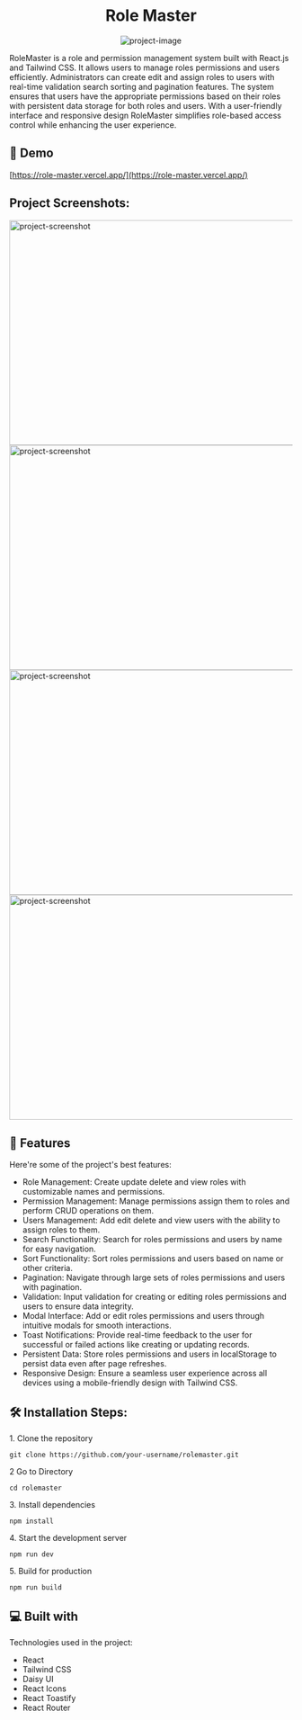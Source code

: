 <h1 align="center" id="title">Role Master</h1>

<p align="center"><img src="https://socialify.git.ci/jiteshjampa/Role-Master/image?language=1&amp;name=1&amp;pattern=Solid&amp;theme=Dark" alt="project-image"></p>

<p id="description">RoleMaster is a role and permission management system built with React.js and Tailwind CSS. It allows users to manage roles permissions and users efficiently. Administrators can create edit and assign roles to users with real-time validation search sorting and pagination features. The system ensures that users have the appropriate permissions based on their roles with persistent data storage for both roles and users. With a user-friendly interface and responsive design RoleMaster simplifies role-based access control while enhancing the user experience.</p>

<h2>🚀 Demo</h2>

[https://role-master.vercel.app/](https://role-master.vercel.app/)

<h2>Project Screenshots:</h2>

<img src="https://snipboard.io/J1FSub.jpg" alt="project-screenshot" width="800" height="400/">

<img src="https://snipboard.io/WtBdur.jpg" alt="project-screenshot" width="800" height="400/">

<img src="https://snipboard.io/b9nXsP.jpg" alt="project-screenshot" width="800" height="400/">

<img src="https://snipboard.io/2f6KAm.jpg" alt="project-screenshot" width="800" height="400/">

  
  
<h2>🧐 Features</h2>

Here're some of the project's best features:

*   Role Management: Create update delete and view roles with customizable names and permissions.
*   Permission Management: Manage permissions assign them to roles and perform CRUD operations on them.
*   Users Management: Add edit delete and view users with the ability to assign roles to them.
*   Search Functionality: Search for roles permissions and users by name for easy navigation.
*   Sort Functionality: Sort roles permissions and users based on name or other criteria.
*   Pagination: Navigate through large sets of roles permissions and users with pagination.
*   Validation: Input validation for creating or editing roles permissions and users to ensure data integrity.
*   Modal Interface: Add or edit roles permissions and users through intuitive modals for smooth interactions.
*   Toast Notifications: Provide real-time feedback to the user for successful or failed actions like creating or updating records.
*   Persistent Data: Store roles permissions and users in localStorage to persist data even after page refreshes.
*   Responsive Design: Ensure a seamless user experience across all devices using a mobile-friendly design with Tailwind CSS.

<h2>🛠️ Installation Steps:</h2>

<p>1. Clone the repository</p>

```
git clone https://github.com/your-username/rolemaster.git
```

<p>2 Go to Directory</p>

```
cd rolemaster
```

<p>3. Install dependencies</p>

```
npm install
```

<p>4. Start the development server</p>

```
npm run dev
```

<p>5. Build for production</p>

```
npm run build
```

  
  
<h2>💻 Built with</h2>

Technologies used in the project:

*   React
*   Tailwind CSS
*   Daisy UI
*   React Icons
*   React Toastify
*   React Router

